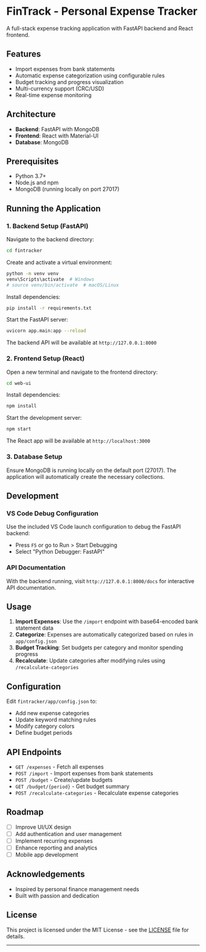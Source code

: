 # FinTrack - Personal Expense Tracker

A full-stack expense tracking application with FastAPI backend and React frontend.

## Features

- Import expenses from bank statements
- Automatic expense categorization using configurable rules
- Budget tracking and progress visualization
- Multi-currency support (CRC/USD)
- Real-time expense monitoring

## Architecture

- **Backend**: FastAPI with MongoDB
- **Frontend**: React with Material-UI
- **Database**: MongoDB

## Prerequisites

- Python 3.7+
- Node.js and npm
- MongoDB (running locally on port 27017)

## Running the Application

### 1. Backend Setup (FastAPI)

Navigate to the backend directory:

```bash
cd fintracker
```

Create and activate a virtual environment:

```bash
python -m venv venv
venv\Scripts\activate  # Windows
# source venv/bin/activate  # macOS/Linux
```

Install dependencies:

```bash
pip install -r requirements.txt
```

Start the FastAPI server:

```bash
uvicorn app.main:app --reload
```

The backend API will be available at `http://127.0.0.1:8000`

### 2. Frontend Setup (React)

Open a new terminal and navigate to the frontend directory:

```bash
cd web-ui
```

Install dependencies:

```bash
npm install
```

Start the development server:

```bash
npm start
```

The React app will be available at `http://localhost:3000`

### 3. Database Setup

Ensure MongoDB is running locally on the default port (27017). The application will automatically create the necessary collections.

## Development

### VS Code Debug Configuration

Use the included VS Code launch configuration to debug the FastAPI backend:

- Press `F5` or go to Run > Start Debugging
- Select "Python Debugger: FastAPI"

### API Documentation

With the backend running, visit `http://127.0.0.1:8000/docs` for interactive API documentation.

## Usage

1. **Import Expenses**: Use the `/import` endpoint with base64-encoded bank statement data
2. **Categorize**: Expenses are automatically categorized based on rules in `app/config.json`
3. **Budget Tracking**: Set budgets per category and monitor spending progress
4. **Recalculate**: Update categories after modifying rules using `/recalculate-categories`

## Configuration

Edit `fintracker/app/config.json` to:

- Add new expense categories
- Update keyword matching rules
- Modify category colors
- Define budget periods

## API Endpoints

- `GET /expenses` - Fetch all expenses
- `POST /import` - Import expenses from bank statements
- `POST /budget` - Create/update budgets
- `GET /budget/{period}` - Get budget summary
- `POST /recalculate-categories` - Recalculate expense categories

## Roadmap

- [ ] Improve UI/UX design
- [ ] Add authentication and user management
- [ ] Implement recurring expenses
- [ ] Enhance reporting and analytics
- [ ] Mobile app development

## Acknowledgements

- Inspired by personal finance management needs
- Built with passion and dedication

## License

This project is licensed under the MIT License - see the [LICENSE](LICENSE) file for details.

---
